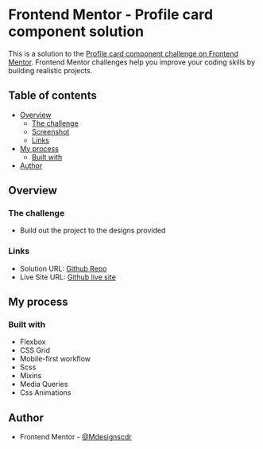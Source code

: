 # Frontend Mentor - Profile card component solution

This is a solution to the [Profile card component challenge on Frontend Mentor](https://www.frontendmentor.io/challenges/profile-card-component-cfArpWshJ). Frontend Mentor challenges help you improve your coding skills by building realistic projects. 

## Table of contents

- [Overview](#overview)
  - [The challenge](#the-challenge)
  - [Screenshot](#screenshot)
  - [Links](#links)
- [My process](#my-process)
  - [Built with](#built-with)
- [Author](#author)

## Overview

### The challenge

- Build out the project to the designs provided

### Links

- Solution URL: [Github Repo](https://mdesignscode.github.io/profile-card-component-main/)
- Live Site URL: [Github live site](https://github.com/mdesignscode/profile-card-component-main)

## My process

### Built with

- Flexbox
- CSS Grid
- Mobile-first workflow
- Scss
- Mixins
- Media Queries
- Css Animations

## Author

- Frontend Mentor - [@Mdesignscdr](https://www.frontendmentor.io/profile/Mdesignscdr)
